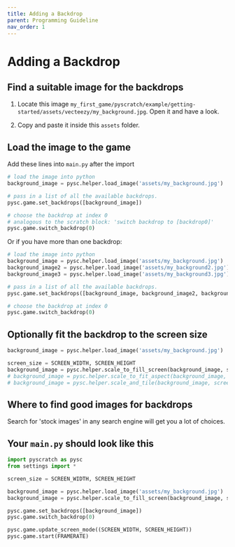 ```yaml
---
title: Adding a Backdrop
parent: Programming Guideline
nav_order: 1
---
```

# Adding a Backdrop


## Find a suitable image for the backdrops
1. Locate this image `my_first_game/pyscratch/example/getting-started/assets/vecteezy/my_background.jpg`. Open it and have a look. 

2. Copy and paste it inside this `assets` folder. 


## Load the image to the game

Add these lines into `main.py` after the import

```python
# load the image into python 
background_image = pysc.helper.load_image('assets/my_background.jpg')

# pass in a list of all the available backdrops. 
pysc.game.set_backdrops([background_image])

# choose the backdrop at index 0
# analogous to the scratch block: 'switch backdrop to [backdrop0]'
pysc.game.switch_backdrop(0) 
```


Or if you have more than one backdrop:
```python
# load the image into python 
background_image = pysc.helper.load_image('assets/my_background.jpg')
background_image2 = pysc.helper.load_image('assets/my_background2.jpg')
background_image3 = pysc.helper.load_image('assets/my_background3.jpg')

# pass in a list of all the available backdrops. 
pysc.game.set_backdrops([background_image, background_image2, background_image3])

# choose the backdrop at index 0
pysc.game.switch_backdrop(0) 
```

## Optionally fit the backdrop to the screen size

```python
background_image = pysc.helper.load_image('assets/my_background.jpg')

screen_size = SCREEN_WIDTH, SCREEN_HEIGHT
background_image = pysc.helper.scale_to_fill_screen(background_image, screen_size)
# background_image = pysc.helper.scale_to_fit_aspect(background_image, screen_size)
# background_image = pysc.helper.scale_and_tile(background_image, screen_size)
```


## Where to find good images for backdrops
Search for 'stock images' in any search engine will get you a lot of choices. 


## Your `main.py` should look like this
```python
import pyscratch as pysc
from settings import *

screen_size = SCREEN_WIDTH, SCREEN_HEIGHT

background_image = pysc.helper.load_image('assets/my_background.jpg')
background_image = pysc.helper.scale_to_fill_screen(background_image, screen_size)

pysc.game.set_backdrops([background_image])
pysc.game.switch_backdrop(0)

pysc.game.update_screen_mode((SCREEN_WIDTH, SCREEN_HEIGHT))
pysc.game.start(FRAMERATE)
```